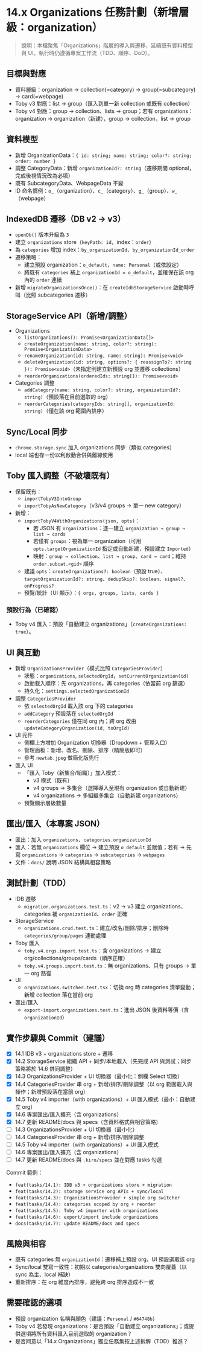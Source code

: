 # 14.x Organizations 任務計劃（新增層級：organization）

> 說明：本檔聚焦「Organizations」階層的導入與遷移，延續既有資料模型與 UI。執行時仍遵循專案工作流（TDD、順序、DoD）。

## 目標與對應

- 資料層級：organization → collection(=category) → group(=subcategory) → card(=webpage)
- Toby v3 對應：list → group（匯入到單一新 collection 或既有 collection）
- Toby v4 對應：group → collection、lists → group；若有 organizations：organization → organization（新建），group → collection，list → group

## 資料模型

- 新增 OrganizationData：`{ id: string; name: string; color?: string; order: number }`
- 調整 CategoryData：新增 `organizationId?: string`（遷移期間 optional，完成後視情況改為必填）
- 既有 SubcategoryData、WebpageData 不變
- ID 命名慣例：`o_`（organization）、`c_`（category）、`g_`（group）、`w_`（webpage）

## IndexedDB 遷移（DB v2 → v3）

- `openDb()` 版本升級為 `3`
- 建立 `organizations` store（`keyPath: id`，index：`order`）
- 為 `categories` 增加 index：`by_organizationId`、`by_organizationId_order`
- 遷移策略：
  - 建立預設 organization：`o_default`，`name: Personal`（或依設定）
  - 將既有 `categories` 補上 `organizationId = o_default`，並確保在該 org 內的 `order` 連續
- 新增 `migrateOrganizationsOnce()`：在 `createIdbStorageService` 啟動時呼叫（比照 subcategories 遷移）

## StorageService API（新增/調整）

- Organizations
  - `listOrganizations(): Promise<OrganizationData[]>`
  - `createOrganization(name: string, color?: string): Promise<OrganizationData>`
  - `renameOrganization(id: string, name: string): Promise<void>`
  - `deleteOrganization(id: string, options?: { reassignTo?: string }): Promise<void>`（未指定則建立新預設 org 並遷移 collections）
  - `reorderOrganizations(orderedIds: string[]): Promise<void>`
- Categories 調整
  - `addCategory(name: string, color?: string, organizationId?: string)`（預設落在目前選取的 org）
  - `reorderCategories(categoryIds: string[], organizationId: string)`（僅在該 org 範圍內排序）

## Sync/Local 同步

- `chrome.storage.sync` 加入 organizations 同步（類似 categories）
- local 端也存一份以利啟動合併與離線使用

## Toby 匯入調整（不破壞既有）

- 保留既有：
  - `importTobyV3IntoGroup`
  - `importTobyAsNewCategory`（v3/v4 groups → 單一 new category）
- 新增：
  - `importTobyV4WithOrganizations(json, opts)`：
    - 若 JSON 有 `organizations`：逐一建立 `organization → group → list → cards`
    - 若僅有 `groups`：視為單一 organization（可用 `opts.targetOrganizationId` 指定或自動新建，預設建立 `Imported`）
    - 映射：`group → collection`、`list → group`、`card → card`；維持 `order.subcat.<gid>` 順序
  - 建議 `opts`：`createOrganizations?: boolean`（預設 true）、`targetOrganizationId?: string`、`dedupSkip?: boolean`、`signal?`、`onProgress?`
  - 預覽/統計（UI 顯示）：`{ orgs, groups, lists, cards }`

### 預設行為（已確認）

- Toby v4 匯入：預設「自動建立 organizations」（`createOrganizations: true`）。

## UI 與互動

- 新增 `OrganizationsProvider`（模式比照 `CategoriesProvider`）
  - 狀態：`organizations`, `selectedOrgId`，`setCurrentOrganization(id)`
  - 啟動載入順序：先 organizations，再 categories（依當前 org 篩選）
  - 持久化：`settings.selectedOrganizationId`
- 調整 `CategoriesProvider`
  - 依 `selectedOrgId` 載入該 org 下的 categories
  - `addCategory` 預設落在 `selectedOrgId`
  - `reorderCategories` 僅在同 org 內；跨 org 改由 `updateCategoryOrganization(id, toOrgId)`
- UI 元件
  - 側欄上方增加 Organization 切換器（Dropdown + 管理入口）
  - 管理面板：新增、改名、刪除、排序（精簡版即可）
  - 參考 `newtab.jpeg` 做簡化版先行
- 匯入 UI
  - 「匯入 Toby（新集合/組織）」加入模式：
    - v3 模式（既有）
    - v4 groups → 多集合（選擇導入至現有 organization 或自動新建）
    - v4 organizations → 多組織多集合（自動新建 organizations）
  - 預覽顯示層級數量

## 匯出/匯入（本專案 JSON）

- 匯出：加入 `organizations`、`categories.organizationId`
- 匯入：若無 `organizations` 欄位 → 建立預設 `o_default` 並賦值；若有 → 先寫 `organizations` → `categories` → `subcategories` → `webpages`
- 文件：`docs/` 說明 JSON 結構與相容策略

## 測試計劃（TDD）

- IDB 遷移
  - `migration.organizations.test.ts`：v2 → v3 建立 organizations、categories 補 `organizationId`、`order` 正確
- StorageService
  - `organizations.crud.test.ts`：建立/改名/刪除/排序；刪除時 `categories/group/pages` 連動處理
- Toby 匯入
  - `toby.v4.orgs.import.test.ts`：含 organizations → 建立 org/collections/groups/cards（順序正確）
  - `toby.v4.groups.import.test.ts`：無 organizations、只有 groups → 單一 org 路徑
- UI
  - `organizations.switcher.test.tsx`：切換 org 時 categories 清單變動；新增 collection 落在當前 org
- 匯出/匯入
  - `export-import.organizations.test.ts`：進出 JSON 後資料等價（含 `organizationId`）

## 實作步驟與 Commit（建議）

- [x] 14.1 IDB v3 + organizations store + 遷移
- [x] 14.2 StorageService 組織 API + 同步/本地載入（先完成 API 與測試；同步策略將於 14.6 併同調整）
- [x] 14.3 OrganizationsProvider + UI 切換器（最小化：側欄 Select 切換）
- [x] 14.4 CategoriesProvider 串 org + 新增/排序/刪除調整（以 org 範圍載入與操作；新增預設落在當前 org）
- [x] 14.5 Toby v4 importer（with organizations）+ UI 匯入模式（最小：自動建立 org）
- [x] 14.6 專案匯出/匯入擴充（含 organizations）
- [x] 14.7 更新 README/docs 與 specs（含資料格式與相容策略）
- [ ] 14.3 OrganizationsProvider + UI 切換器（最小化）
- [ ] 14.4 CategoriesProvider 串 org + 新增/排序/刪除調整
- [ ] 14.5 Toby v4 importer（with organizations）+ UI 匯入模式
- [ ] 14.6 專案匯出/匯入擴充（含 organizations）
- [ ] 14.7 更新 README/docs 與 `.kiro/specs` 並在對應 tasks 勾選

Commit 範例：

- `feat(tasks/14.1): IDB v3 + organizations store + migration`
- `feat(tasks/14.2): storage service org APIs + sync/local`
- `feat(tasks/14.3): OrganizationsProvider + simple org switcher`
- `feat(tasks/14.4): categories scoped by org + reorder`
- `feat(tasks/14.5): Toby v4 importer with organizations`
- `feat(tasks/14.6): export/import include organizations`
- `docs(tasks/14.7): update README/docs and specs`

## 風險與相容

- 既有 categories 無 `organizationId`：遷移補上預設 org，UI 預設選取該 org
- Sync/local 雙寫一致性：初期以 categories/organizations 雙向覆蓋（以 sync 為主、local 補缺）
- 重新排序：在 org 維度內排序，避免跨 org 排序造成不一致

## 需要確認的選項

- 預設 organization 名稱與顏色（建議：`Personal` / `#64748b`）
- Toby v4 若發現 organizations：是否預設「自動建立 organizations」；或提供選項將所有資料匯入目前選取的 organization？
- 是否同意以「14.x Organizations」獨立任務集按上述拆解（TDD）推進？
